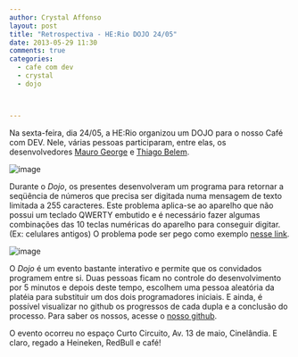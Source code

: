 ```yaml
---
author: Crystal Affonso
layout: post
title: "Retrospectiva - HE:Rio DOJO 24/05"
date: 2013-05-29 11:30
comments: true
categories:
  - cafe com dev
  - crystal
  - dojo



---
```


Na sexta-feira, dia 24/05, a HE:Rio organizou um DOJO para o nosso Café com DEV. Nele, várias pessoas participaram, entre elas, os desenvolvedores [Mauro George](https://twitter.com/maurogeorge) e [Thiago Belem](https://twitter.com/TiuTalk).

<!--more-->

![image](/blog/images/dojo24.JPG)

Durante o _Dojo_, os presentes desenvolveram um programa para retornar a seqüência de números que precisa ser digitada numa mensagem de texto limitada a 255 caracteres. Este problema aplica-se ao aparelho que não possui um teclado QWERTY embutido e é necessário fazer algumas combinações das 10 teclas numéricas do aparelho para conseguir digitar. (Ex: celulares antigos) O problema pode ser pego como exemplo [nesse link](http://dojopuzzles.com/problemas/exibe/escrevendo-no-celular/).

![image](/blog/images/maurog.JPG)

O _Dojo_ é um evento bastante interativo e permite que os convidados programem entre si. Duas pessoas ficam no controle do desenvolvimento por 5 minutos e depois deste tempo, escolhem uma pessoa aleatória da platéia para substituir um dos dois programadores iniciais. E ainda, é possível visualizar no github os progressos de cada dupla e a conclusão do processo. Para saber os nossos, acesse o [nosso github](https://github.com/dojorio/dojo-centro/tree/master/2013/20130524%20-%20sms%20-%20ruby).

O evento ocorreu no espaço Curto Circuito, Av. 13 de maio, Cinelândia. E claro, regado a Heineken, RedBull e café!
